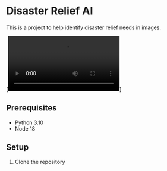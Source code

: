 # Disaster Relief AI

This is a project to help identify disaster relief needs in images.

[![Watch the video](assets/video.mp4)]

## Prerequisites

- Python 3.10
- Node 18

## Setup

1. Clone the repository